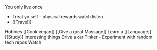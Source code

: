 You only live once

- Treat yo self - physical rewards watch listen
- [[Travel]]

Hobbies
[[Cook vegan]]
[[Give a great Massage]]
Learn a [[Language]]
[[Study]] interesting things
Drive a car
Tinker - Experiment with random tech repos
Watch